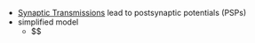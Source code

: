 + [Synaptic Transmissions](../Neurons/Synaptic%20Transmission.md) lead to postsynaptic potentials (PSPs)
+ simplified model
	+ $$